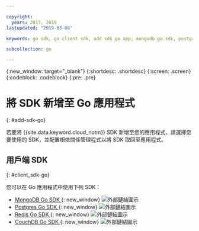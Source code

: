 ```yaml
---

copyright:
  years: 2017, 2019
lastupdated: "2019-03-08"

keywords: go sdk, go client sdk, add sdk go app, mongodb go sdk, postgres go sdk, redis go sdk, couchdb go sdk

subcollection: go

---
```


{:new_window: target="_blank"}
{:shortdesc: .shortdesc}
{:screen: .screen}
{:codeblock: .codeblock}
{:pre: .pre}

#  將 SDK 新增至 Go 應用程式
{: #add-sdk-go}

若要將 {{site.data.keyword.cloud_notm}} SDK 新增至您的應用程式，請選擇您要使用的 SDK，並配置相依關係管理程式以將 SDK 取回至應用程式。

## 用戶端 SDK
{: #client_sdk-go}

您可以在 Go 應用程式中使用下列 SDK：
* [MongoDB Go SDK ](https://github.com/mongodb/mongo-go-driver){: new_window} ![外部鏈結圖示](../icons/launch-glyph.svg "外部鏈結圖示")
* [Postgres Go SDK ](https://github.com/lib/pq){: new_window} ![外部鏈結圖示](../icons/launch-glyph.svg "外部鏈結圖示")
* [Redis Go SDK ](https://github.com/go-redis/redis){: new_window} ![外部鏈結圖示](../icons/launch-glyph.svg "外部鏈結圖示")
* [CouchDB Go SDK ](https://github.com/leesper/couchdb-golang){: new_window} ![外部鏈結圖示](../icons/launch-glyph.svg "外部鏈結圖示")

<!--
## Services
{: #services}

* [Watson Go SDK ![External link icon](../icons/launch-glyph.svg "External link icon")](https://github.com/watson-developer-cloud/go-sdk)
-->

